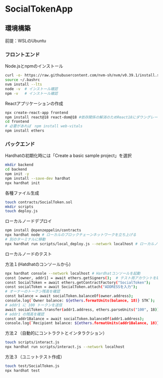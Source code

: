 # SocialTokenApp

## 環境構築

前提：WSLのUbuntu

### フロントエンド
Node.jsとnpmのインストール
```bash
curl -o- https://raw.githubusercontent.com/nvm-sh/nvm/v0.39.1/install.sh | bash
source ~/.bashrc
nvm install --lts
node -v  # インストール確認
npm -v   # インストール確認
```
Reactアプリケーションの作成
```bash
npx create-react-app frontend 
npm install react@18 react-dom@18 #依存関係の解消のためReact18にダウングレード
cd frontend
# 必要があれば　npm install web-vitals
npm install ethers
```

### バックエンド

Hardhatの初期化時には「Create a basic sample project」を選択
```bash
mkdir backend
cd backend
npm init -y
npm install --save-dev hardhat
npx hardhat init
```

各種ファイル生成
```bash
touch contracts/SocialToken.sol
mkdir scripts
touch deploy.js
```

ローカルノードデプロイ
```bash
npm install @openzeppelin/contracts
npx hardhat node # ローカルのブロックチェーンネットワークを立ち上げる
# 別のターミナルに移動
npx hardhat run scripts/local_deploy.js --network localhost # ローカルノードにデプロイ
```
ローカルノードのテスト

方法１(Hatdhatのコンソールから)
```bash
npx hardhat console --network localhost # Hardhatコンソールを起動
const [owner, addr1] = await ethers.getSigners();  # テスト用アカウントを取得
const SocialToken = await ethers.getContractFactory("SocialToken");
const socialToken = await SocialToken.attach("ADDRESSを入力");
# オーナーのトークン残高を確認
const balance = await socialToken.balanceOf(owner.address);
console.log(`Owner balance: ${ethers.formatUnits(balance, 18)} STK`);
# addr1 に 100 トークンを送信
await socialToken.transfer(addr1.address, ethers.parseUnits("100", 18));
# addr1 の残高を確認
const addr1Balance = await socialToken.balanceOf(addr1.address);
console.log(`Recipient balance: ${ethers.formatUnits(addr1Balance, 18)} STK`);
```

方法２（自動的にコントラクトとインタラクション）
```bash
touch scripts/interact.js
npx hardhat run scripts/interact.js --network localhost
```
方法３（ユニットテスト作成）
```bash
touch test/SocialToken.js
npx hardhat test
```


